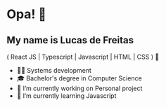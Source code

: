 
<h1>Opa! 👋</h1>


## My name is Lucas de Freitas
( React JS | Typescript | Javascript | HTML | CSS ) 🚀
- 👩‍💻 Systems development
- 🎓 Bachelor's degree in Computer Science
- 🔭 I’m currently working on Personal project
- 🌱 I’m currently learning Javascript

<!--
**devdefreitas/devdefreitas** is a ✨ _special_ ✨ repository because its `README.md` (this file) appears on your GitHub profile.

Here are some ideas to get you started:

- 🔭 I’m currently working on ...
- 🌱 I’m currently learning ...
- 👯 I’m looking to collaborate on ...
- 🤔 I’m looking for help with ...
- 💬 Ask me about ...
- 📫 How to reach me: ...
- 😄 Pronouns: ...
- ⚡ Fun fact: ...
-->
